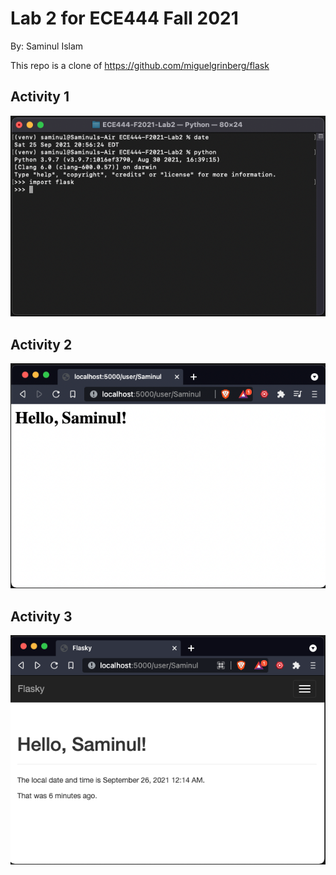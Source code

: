 # Lab 2 for ECE444 Fall 2021


By: Saminul Islam


This repo is a clone of https://github.com/miguelgrinberg/flask


## Activity 1


![](screenshots/Activity1.png)


## Activity 2


![](screenshots/Activity2.png)


## Activity 3


![](screenshots/Activity3_new.png)